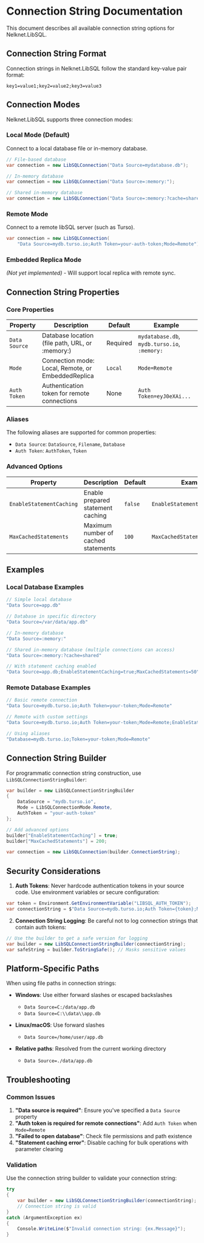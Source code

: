 # Connection String Documentation

This document describes all available connection string options for Nelknet.LibSQL.

## Connection String Format

Connection strings in Nelknet.LibSQL follow the standard key-value pair format:

```
key1=value1;key2=value2;key3=value3
```

## Connection Modes

Nelknet.LibSQL supports three connection modes:

### Local Mode (Default)
Connect to a local database file or in-memory database.

```csharp
// File-based database
var connection = new LibSQLConnection("Data Source=mydatabase.db");

// In-memory database
var connection = new LibSQLConnection("Data Source=:memory:");

// Shared in-memory database
var connection = new LibSQLConnection("Data Source=:memory:?cache=shared");
```

### Remote Mode
Connect to a remote libSQL server (such as Turso).

```csharp
var connection = new LibSQLConnection(
    "Data Source=mydb.turso.io;Auth Token=your-auth-token;Mode=Remote");
```

### Embedded Replica Mode
*(Not yet implemented)* - Will support local replica with remote sync.

## Connection String Properties

### Core Properties

| Property | Description | Default | Example |
|----------|-------------|---------|---------|
| `Data Source` | Database location (file path, URL, or :memory:) | Required | `mydatabase.db`, `mydb.turso.io`, `:memory:` |
| `Mode` | Connection mode: Local, Remote, or EmbeddedReplica | `Local` | `Mode=Remote` |
| `Auth Token` | Authentication token for remote connections | None | `Auth Token=eyJ0eXAi...` |

### Aliases

The following aliases are supported for common properties:

- `Data Source`: `DataSource`, `Filename`, `Database`
- `Auth Token`: `AuthToken`, `Token`

### Advanced Options

| Property | Description | Default | Example |
|----------|-------------|---------|---------|
| `EnableStatementCaching` | Enable prepared statement caching | `false` | `EnableStatementCaching=true` |
| `MaxCachedStatements` | Maximum number of cached statements | `100` | `MaxCachedStatements=200` |

## Examples

### Local Database Examples

```csharp
// Simple local database
"Data Source=app.db"

// Database in specific directory
"Data Source=/var/data/app.db"

// In-memory database
"Data Source=:memory:"

// Shared in-memory database (multiple connections can access)
"Data Source=:memory:?cache=shared"

// With statement caching enabled
"Data Source=app.db;EnableStatementCaching=true;MaxCachedStatements=50"
```

### Remote Database Examples

```csharp
// Basic remote connection
"Data Source=mydb.turso.io;Auth Token=your-token;Mode=Remote"

// Remote with custom settings
"Data Source=mydb.turso.io;Auth Token=your-token;Mode=Remote;EnableStatementCaching=true"

// Using aliases
"Database=mydb.turso.io;Token=your-token;Mode=Remote"
```

## Connection String Builder

For programmatic connection string construction, use `LibSQLConnectionStringBuilder`:

```csharp
var builder = new LibSQLConnectionStringBuilder
{
    DataSource = "mydb.turso.io",
    Mode = LibSQLConnectionMode.Remote,
    AuthToken = "your-auth-token"
};

// Add advanced options
builder["EnableStatementCaching"] = true;
builder["MaxCachedStatements"] = 200;

var connection = new LibSQLConnection(builder.ConnectionString);
```

## Security Considerations

1. **Auth Tokens**: Never hardcode authentication tokens in your source code. Use environment variables or secure configuration:

```csharp
var token = Environment.GetEnvironmentVariable("LIBSQL_AUTH_TOKEN");
var connectionString = $"Data Source=mydb.turso.io;Auth Token={token};Mode=Remote";
```

2. **Connection String Logging**: Be careful not to log connection strings that contain auth tokens:

```csharp
// Use the builder to get a safe version for logging
var builder = new LibSQLConnectionStringBuilder(connectionString);
var safeString = builder.ToStringSafe(); // Masks sensitive values
```

## Platform-Specific Paths

When using file paths in connection strings:

- **Windows**: Use either forward slashes or escaped backslashes
  - `Data Source=C:/data/app.db`
  - `Data Source=C:\\data\\app.db`

- **Linux/macOS**: Use forward slashes
  - `Data Source=/home/user/app.db`

- **Relative paths**: Resolved from the current working directory
  - `Data Source=./data/app.db`

## Troubleshooting

### Common Issues

1. **"Data source is required"**: Ensure you've specified a `Data Source` property
2. **"Auth token is required for remote connections"**: Add `Auth Token` when `Mode=Remote`
3. **"Failed to open database"**: Check file permissions and path existence
4. **"Statement caching error"**: Disable caching for bulk operations with parameter clearing

### Validation

Use the connection string builder to validate your connection string:

```csharp
try
{
    var builder = new LibSQLConnectionStringBuilder(connectionString);
    // Connection string is valid
}
catch (ArgumentException ex)
{
    Console.WriteLine($"Invalid connection string: {ex.Message}");
}
```